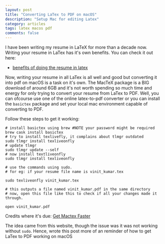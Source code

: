 ```yaml
---
layout: post
title: "Converting LaTex to PDF on macOS"
description: "Setup Mac for editing Latex"
category: articles
tags: latex macos pdf
comments: false
---
```


I have been writing my resume in LaTeX for more than a decade now. Writing your resume in LaTex has it's own benefits.
You can check it out here:

- [benefits of doing the resume in latex](https://tex.stackexchange.com/questions/11955/what-are-the-benefits-of-writing-resumes-in-tex-latex)

Now, writing your resume in all LaTex is all well and good but converting it into pdf on macOS is a task on it's own. The MacTeX package is a BIG download of around 6GB and it's not worth spending so much time and energy for only trying to convert your resume from LaTex to PDF. Well, you can ofcourse use one of the online latex-to-pdf converter or you can install the `basictex` package and set your local mac environment capable of converting to PDF.


Follow these steps to get it working:

```
# install basictex using brew #NOTE your password might be required
brew cask install basictex
# try to install texlivefly, it complains about tlmgr outdated
sudo tlmgr install texliveonfly
# update tlmgr
sudo tlmgr update --self
# now install textliveonfly
sudo tlmgr install texliveonfly

# use the commands using sudo.
# for eg: if your resume file name is vinit_kumar.tex

sudo texliveonfly vinit_kumar.tex

# this outputs a file named vinit_kumar.pdf in the same directory
# now, open this file like this to check if all your changes made it through.

open vinit_kumar.pdf
```

Credits where it's due: [Get Mactex Faster](https://www.apptic.me/blog/get-mactex-faster-easily-using-basictex.php)

The idea came from this website, though the issue was it was not working without `sudo`. Hence, wrote this post more of an reminder of how to get LaTex to PDF working on macOS
